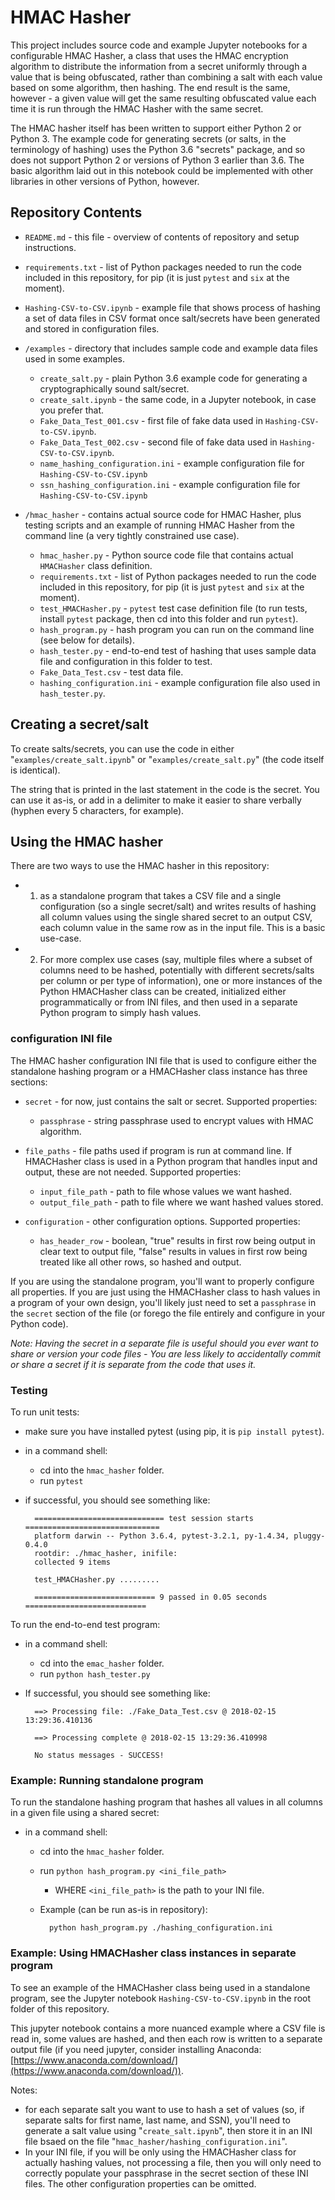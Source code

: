 # HMAC Hasher

This project includes source code and example Jupyter notebooks for a configurable HMAC Hasher, a class that uses the HMAC encryption algorithm to distribute the information from a secret uniformly through a value that is being obfuscated, rather than combining a salt with each value based on some algorithm, then hashing.  The end result is the same, however - a given value will get the same resulting obfuscated value each time it is run through the HMAC Hasher with the same secret.

The HMAC hasher itself has been written to support either Python 2 or Python 3.  The example code for generating secrets (or salts, in the terminology of hashing) uses the Python 3.6 "secrets" package, and so does not support Python 2 or versions of Python 3 earlier than 3.6.  The basic algorithm laid out in this notebook could be implemented with other libraries in other versions of Python, however.

## Repository Contents

- `README.md` - this file - overview of contents of repository and setup instructions.
- `requirements.txt` - list of Python packages needed to run the code included in this  repository, for pip (it is just `pytest` and `six` at the moment).
- `Hashing-CSV-to-CSV.ipynb` - example file that shows process of hashing a set of data files in CSV format once salt/secrets have been generated and stored in configuration files.
- `/examples` - directory that includes sample code and example data files used in some examples.

    - `create_salt.py`  - plain Python 3.6 example code for generating a cryptographically sound salt/secret.
    - `create_salt.ipynb` - the same code, in a Jupyter notebook, in case you prefer that.
    - `Fake_Data_Test_001.csv` - first file of fake data used in `Hashing-CSV-to-CSV.ipynb`.
    - `Fake_Data_Test_002.csv` - second file of fake data used in `Hashing-CSV-to-CSV.ipynb`.
    - `name_hashing_configuration.ini` - example configuration file for `Hashing-CSV-to-CSV.ipynb`
    - `ssn_hashing_configuration.ini` - example configuration file for `Hashing-CSV-to-CSV.ipynb`

- `/hmac_hasher` - contains actual source code for HMAC Hasher, plus testing scripts and an example of running HMAC Hasher from the command line (a very tightly constrained use case).

    - `hmac_hasher.py` - Python source code file that contains actual `HMACHasher` class definition.
    - `requirements.txt` - list of Python packages needed to run the code included in this  repository, for pip (it is just `pytest` and `six` at the moment).
    - `test_HMACHasher.py` - `pytest`  test case definition file (to run tests, install `pytest` package, then cd into this folder and run `pytest`).
    - `hash_program.py` - hash program you can run on the command line (see below for details).
    - `hash_tester.py` - end-to-end test of hashing that uses sample data file and configuration in this folder to test.
    - `Fake_Data_Test.csv` - test data file.
    - `hashing_configuration.ini` - example configuration file also used in `hash_tester.py`.

## Creating a secret/salt

To create salts/secrets, you can use the code in either "`examples/create_salt.ipynb`" or "`examples/create_salt.py`" (the code itself is identical).

The string that is printed in the last statement in the code is the secret.  You can use it as-is, or add in a delimiter to make it easier to share verbally (hyphen every 5 characters, for example).


## Using the HMAC hasher

There are two ways to use the HMAC hasher in this repository:

- 1) as a standalone program that takes a CSV file and a single configuration (so a single secret/salt) and writes results of hashing all column values using the single shared secret to an output CSV, each column value in the same row as in the input file.  This is a basic use-case.
- 2) For more complex use cases (say, multiple files where a subset of columns need to be hashed, potentially with different secrets/salts per column or per type of information), one or more instances of the Python HMACHasher class can be created, initialized either programmatically or from INI files, and then used in a separate Python program to simply hash values.

### configuration INI file

The HMAC hasher configuration INI file that is used to configure either the standalone hashing program or a HMACHasher class instance has three sections:

- `secret` - for now, just contains the salt or secret.  Supported properties:
	- `passphrase` - string passphrase used to encrypt values with HMAC algorithm.
- `file_paths` - file paths used if program is run at command line.  If HMACHasher class is used in a Python program that handles input and output, these are not needed.  Supported properties:

    - `input_file_path` - path to file whose values we want hashed.
    - `output_file_path` - path to file where we want hashed values stored.

- `configuration` - other configuration options.  Supported properties:

    - `has_header_row` - boolean, "true" results in first row being output in clear text to output file, "false" results in values in first row being treated like all other rows, so hashed and output.

If you are using the standalone program, you'll want to properly configure all properties.  If you are just using the HMACHasher class to hash values in a program of your own design, you'll likely just need to set a `passphrase` in the `secret` section of the file (or forego the file entirely and configure in your Python code).

_Note: Having the secret in a separate file is useful should you ever want to share or version your code files - You are less likely to accidentally commit or share a secret if it is separate from the code that uses it._

### Testing

To run unit tests:

- make sure you have installed pytest (using pip, it is `pip install pytest`).
- in a command shell:

    - cd into the `hmac_hasher` folder.
    - run `pytest`

- if successful, you should see something like:

        ============================= test session starts ==============================
        platform darwin -- Python 3.6.4, pytest-3.2.1, py-1.4.34, pluggy-0.4.0
        rootdir: ./hmac_hasher, inifile:
        collected 9 items                                                               
        
        test_HMACHasher.py .........
        
        =========================== 9 passed in 0.05 seconds ===========================

To run the end-to-end test program:

- in a command shell:

    - cd into the `emac_hasher` folder.
    - run `python hash_tester.py`

- If successful, you should see something like:

        
        ==> Processing file: ./Fake_Data_Test.csv @ 2018-02-15 13:29:36.410136
        
        ==> Processing complete @ 2018-02-15 13:29:36.410998
        
        No status messages - SUCCESS!

### Example: Running standalone program

To run the standalone hashing program that hashes all values in all columns in a given file using a shared secret:

- in a command shell:

    - cd into the `hmac_hasher` folder.
    - run `python hash_program.py <ini_file_path>`

        - WHERE `<ini_file_path>` is the path to your INI file.

    - Example (can be run as-is in repository):

            python hash_program.py ./hashing_configuration.ini 


### Example: Using HMACHasher class instances in separate program

To see an example of the HMACHasher class being used in a standalone program, see the Jupyter notebook `Hashing-CSV-to-CSV.ipynb` in the root folder of this repository.

This jupyter notebook contains a more nuanced example where a CSV file is read in, some values are hashed, and then each row is written to a separate output file (if you need jupyter, consider installing Anaconda: [https://www.anaconda.com/download/](https://www.anaconda.com/download/)).

Notes:

- for each separate salt you want to use to hash a set of values (so, if separate salts for first name, last name, and SSN), you'll need to generate a salt value using "`create_salt.ipynb`", then store it in an INI file bsaed on the file "`hmac_hasher/hashing_configuration.ini`".
- In your INI file, if you will be only using the HMACHasher class for actually hashing values, not processing a file, then you will only need to correctly populate your passphrase in the secret section of these INI files.  The other configuration properties can be omitted.
